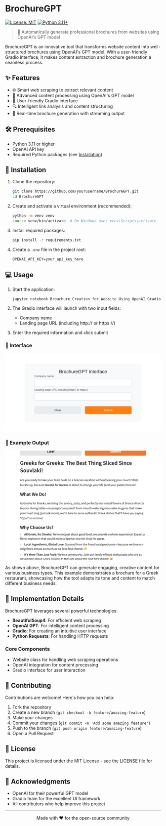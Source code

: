 # BrochureGPT

[![License: MIT](https://img.shields.io/badge/License-MIT-yellow.svg)](https://opensource.org/licenses/MIT)
[![Python 3.11+](https://img.shields.io/badge/python-3.11+-blue.svg)](https://www.python.org/downloads/)

> 🚀 Automatically generate professional brochures from websites using OpenAI's GPT model

BrochureGPT is an innovative tool that transforms website content into well-structured brochures using OpenAI's GPT model. With a user-friendly Gradio interface, it makes content extraction and brochure generation a seamless process.

## ✨ Features

- 🌐 Smart web scraping to extract relevant content
- 🤖 Advanced content processing using OpenAI's GPT model
- 🎯 User-friendly Gradio interface
- 🔍 Intelligent link analysis and content structuring
- 📝 Real-time brochure generation with streaming output

## 🛠️ Prerequisites

- Python 3.11 or higher
- OpenAI API key
- Required Python packages (see [Installation](#installation))

## 🚀 Installation

1. Clone the repository:
   ```bash
   git clone https://github.com/yourusername/BrochureGPT.git
   cd BrochureGPT
   ```

2. Create and activate a virtual environment (recommended):
   ```bash
   python -m venv venv
   source venv/bin/activate  # On Windows use: venv\Scripts\activate
   ```

3. Install required packages:
   ```bash
   pip install -r requirements.txt
   ```

4. Create a `.env` file in the project root:
   ```env
   OPENAI_API_KEY=your_api_key_here
   ```

## 💻 Usage

1. Start the application:
   ```bash
   jupyter notebook Brouchure_Creation_for_Website_Using_OpenAI_Gradio.ipynb
   ```

2. The Gradio interface will launch with two input fields:
   - Company name
   - Landing page URL (including http:// or https://)

3. Enter the required information and click submit

### 📱 Interface

![Gradio Interface](gradio_interface.svg)

### 🌟 Example Output

![Greek Restaurant Example](Result.jpg)

As shown above, BrochureGPT can generate engaging, creative content for various business types. This example demonstrates a brochure for a Greek restaurant, showcasing how the tool adapts its tone and content to match different business needs.

## 🔧 Implementation Details

BrochureGPT leverages several powerful technologies:

- **BeautifulSoup4**: For efficient web scraping
- **OpenAI GPT**: For intelligent content processing
- **Gradio**: For creating an intuitive user interface
- **Python Requests**: For handling HTTP requests

### Core Components

- Website class for handling web scraping operations
- OpenAI integration for content processing
- Gradio interface for user interaction

## 🤝 Contributing

Contributions are welcome! Here's how you can help:

1. Fork the repository
2. Create a new branch (`git checkout -b feature/amazing-feature`)
3. Make your changes
4. Commit your changes (`git commit -m 'Add some amazing feature'`)
5. Push to the branch (`git push origin feature/amazing-feature`)
6. Open a Pull Request

## 📄 License

This project is licensed under the MIT License - see the [LICENSE](LICENSE) file for details.

## 🙏 Acknowledgments

- OpenAI for their powerful GPT model
- Gradio team for the excellent UI framework
- All contributors who help improve this project

---

<p align="center">Made with ❤️ for the open-source community</p>